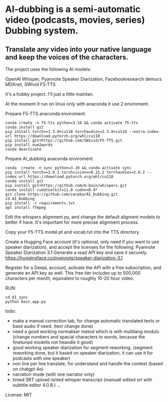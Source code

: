 # AI-dubbing is a semi-automatic video (podcasts, movies, series) Dubbing system.
## Translate any video into your native language and keep the voices of the characters.

The project uses the following AI models:

OpenAI Whisper, 
Pyannote Speaker Diarization, 
Facebookresearch demucs MDXnet, 
SWivid F5-TTS

It's a hobby project. I'll just a little maintan.

At the moment It run on linux only with anaconda it use 2 enviroment.

Prepare F5-TTS anaconda enviroment:
```
conda create -n f5-tts python=3.10 && conda activate f5-tts
conda install git
pip install torch==2.3.0+cu118 torchaudio==2.3.0+cu118 --extra-index-url https://download.pytorch.org/whl/cu118
pip install git+https://github.com/SWivid/F5-TTS.git
pip install num2words
conda deactivate
```

Prepare AI_dubbing anaconda enviroment:
```
conda  create -n sync python=3.10 && conda activate sync
pip install torch==2.0.1 torchvision==0.15.2 torchaudio==2.0.2 --index-url https://download.pytorch.org/whl/cu118
conda install git
pip install git+https://github.com/m-bain/whisperx.git
conda install cudatoolkit=11.8 cudnn=8.9*
git clone https://github.com/sarpba/AI_Dubbing.git
cd AI_Dubbing
pip install -r requirements.txt
apt install ffmpeg
```
Edit the whisperx alignment.py, and change the default aligment models to better if have. It's important for more precise alignment process.

Copy your F5-TTS model.pt and vocab.txt into the TTS directory. 

Create a Hugging Face account (it's optional, only need if you want to use speaker diarization), and accept the licenses for the following:
Pyannote Speaker Diarization 3.1 Generate a read API key and save it securely. https://huggingface.co/pyannote/speaker-diarization-3.1


Register for a DeepL account, activate the API with a free subscription, and generate an API key as well. This free tier includes up to 500,000 characters per month, equivalent to roughly 10-20 hour video.

RUN:
```
cd AI_sync
python main_app.py
```

todo:

- make a manual correction tab, for change automatic translated texts or base audio if need. (text change done)
- need a good working normaliser metod which is with multilang moduls (change numbers and spacial characters to words, because the finetuned modells not heandle it good)
- good working speaker diarization for segment reworking. (segment reworking done, but it based on speaker diarization, it can use it for podcasts with one speaker)
- non line per line translate, for understand and handle the context (based on chatgpt 4o)
- narration mode (with one narrator only)
- timed SRT upload isnted whisper transcript (manuall edited srt with subtitle editor 4.0.8.)
...

License: MIT

